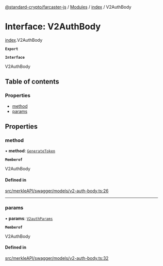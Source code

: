 [@standard-crypto/farcaster-js](../README.md) / [Modules](../modules.md) / [index](../modules/index.md) / V2AuthBody

# Interface: V2AuthBody

[index](../modules/index.md).V2AuthBody

**`Export`**

**`Interface`**

V2AuthBody

## Table of contents

### Properties

- [method](index.V2AuthBody.md#method)
- [params](index.V2AuthBody.md#params)

## Properties

### method

• **method**: [`GenerateToken`](../enums/index.V2AuthBodyMethodEnum.md#generatetoken)

**`Memberof`**

V2AuthBody

#### Defined in

[src/merkleAPI/swagger/models/v2-auth-body.ts:26](https://github.com/standard-crypto/farcaster-js/blob/main/src/merkleAPI/swagger/models/v2-auth-body.ts#L26)

___

### params

• **params**: [`V2authParams`](index.V2authParams.md)

**`Memberof`**

V2AuthBody

#### Defined in

[src/merkleAPI/swagger/models/v2-auth-body.ts:32](https://github.com/standard-crypto/farcaster-js/blob/main/src/merkleAPI/swagger/models/v2-auth-body.ts#L32)
